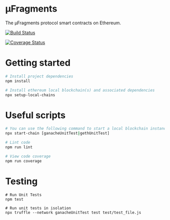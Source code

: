 # μFragments
The μFragments protocol smart contracts on Ethereum.

[![Build Status](https://travis-ci.com/frgprotocol/uFragments.svg?token=xxNsLhLrTiyG3pc78i5v&branch=master)](https://travis-ci.com/frgprotocol/uFragments)

[![Coverage Status](https://coveralls.io/repos/github/frgprotocol/uFragments/badge.svg?branch=master&t=GiWi8p)](https://coveralls.io/github/frgprotocol/uFragments?branch=master)

# Getting started
```bash
# Install project dependencies
npm install

# Install ethereum local blockchain(s) and associated dependencies
npx setup-local-chains
```

# Useful scripts
``` bash
# You can use the following command to start a local blockchain instance
npx start-chain [ganacheUnitTest|gethUnitTest]

# Lint code
npm run lint

# View code coverage
npm run coverage
```

# Testing
```
# Run Unit Tests
npm test

# Run unit tests in isolation
npx truffle --network ganacheUnitTest test test/test_file.js
```
